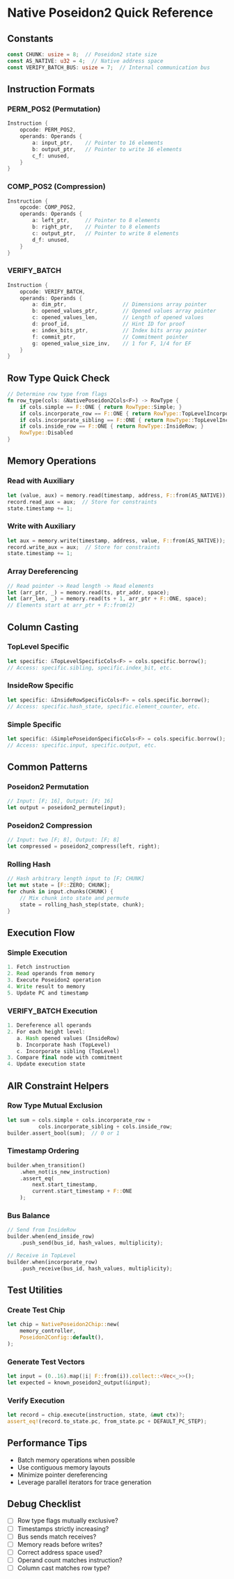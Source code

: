 # Native Poseidon2 Quick Reference

## Constants
```rust
const CHUNK: usize = 8;  // Poseidon2 state size
const AS_NATIVE: u32 = 4;  // Native address space
const VERIFY_BATCH_BUS: usize = 7;  // Internal communication bus
```

## Instruction Formats

### PERM_POS2 (Permutation)
```rust
Instruction {
    opcode: PERM_POS2,
    operands: Operands {
        a: input_ptr,    // Pointer to 16 elements
        b: output_ptr,   // Pointer to write 16 elements
        c_f: unused,
    }
}
```

### COMP_POS2 (Compression)
```rust
Instruction {
    opcode: COMP_POS2,
    operands: Operands {
        a: left_ptr,     // Pointer to 8 elements
        b: right_ptr,    // Pointer to 8 elements
        c: output_ptr,   // Pointer to write 8 elements
        d_f: unused,
    }
}
```

### VERIFY_BATCH
```rust
Instruction {
    opcode: VERIFY_BATCH,
    operands: Operands {
        a: dim_ptr,                  // Dimensions array pointer
        b: opened_values_ptr,        // Opened values array pointer
        c: opened_values_len,        // Length of opened values
        d: proof_id,                 // Hint ID for proof
        e: index_bits_ptr,           // Index bits array pointer
        f: commit_ptr,               // Commitment pointer
        g: opened_value_size_inv,    // 1 for F, 1/4 for EF
    }
}
```

## Row Type Quick Check
```rust
// Determine row type from flags
fn row_type(cols: &NativePoseidon2Cols<F>) -> RowType {
    if cols.simple == F::ONE { return RowType::Simple; }
    if cols.incorporate_row == F::ONE { return RowType::TopLevelIncorporateRow; }
    if cols.incorporate_sibling == F::ONE { return RowType::TopLevelIncorporateSibling; }
    if cols.inside_row == F::ONE { return RowType::InsideRow; }
    RowType::Disabled
}
```

## Memory Operations

### Read with Auxiliary
```rust
let (value, aux) = memory.read(timestamp, address, F::from(AS_NATIVE));
record.read_aux = aux;  // Store for constraints
state.timestamp += 1;
```

### Write with Auxiliary
```rust
let aux = memory.write(timestamp, address, value, F::from(AS_NATIVE));
record.write_aux = aux;  // Store for constraints
state.timestamp += 1;
```

### Array Dereferencing
```rust
// Read pointer -> Read length -> Read elements
let (arr_ptr, _) = memory.read(ts, ptr_addr, space);
let (arr_len, _) = memory.read(ts + 1, arr_ptr + F::ONE, space);
// Elements start at arr_ptr + F::from(2)
```

## Column Casting

### TopLevel Specific
```rust
let specific: &TopLevelSpecificCols<F> = cols.specific.borrow();
// Access: specific.sibling, specific.index_bit, etc.
```

### InsideRow Specific
```rust
let specific: &InsideRowSpecificCols<F> = cols.specific.borrow();
// Access: specific.hash_state, specific.element_counter, etc.
```

### Simple Specific
```rust
let specific: &SimplePoseidonSpecificCols<F> = cols.specific.borrow();
// Access: specific.input, specific.output, etc.
```

## Common Patterns

### Poseidon2 Permutation
```rust
// Input: [F; 16], Output: [F; 16]
let output = poseidon2_permute(input);
```

### Poseidon2 Compression
```rust
// Input: two [F; 8], Output: [F; 8]
let compressed = poseidon2_compress(left, right);
```

### Rolling Hash
```rust
// Hash arbitrary length input to [F; CHUNK]
let mut state = [F::ZERO; CHUNK];
for chunk in input.chunks(CHUNK) {
    // Mix chunk into state and permute
    state = rolling_hash_step(state, chunk);
}
```

## Execution Flow

### Simple Execution
```rust
1. Fetch instruction
2. Read operands from memory
3. Execute Poseidon2 operation
4. Write result to memory
5. Update PC and timestamp
```

### VERIFY_BATCH Execution
```rust
1. Dereference all operands
2. For each height level:
   a. Hash opened values (InsideRow)
   b. Incorporate hash (TopLevel)
   c. Incorporate sibling (TopLevel)
3. Compare final node with commitment
4. Update execution state
```

## AIR Constraint Helpers

### Row Type Mutual Exclusion
```rust
let sum = cols.simple + cols.incorporate_row + 
          cols.incorporate_sibling + cols.inside_row;
builder.assert_bool(sum);  // 0 or 1
```

### Timestamp Ordering
```rust
builder.when_transition()
    .when_not(is_new_instruction)
    .assert_eq(
        next.start_timestamp,
        current.start_timestamp + F::ONE
    );
```

### Bus Balance
```rust
// Send from InsideRow
builder.when(end_inside_row)
    .push_send(bus_id, hash_values, multiplicity);

// Receive in TopLevel
builder.when(incorporate_row)
    .push_receive(bus_id, hash_values, multiplicity);
```

## Test Utilities

### Create Test Chip
```rust
let chip = NativePoseidon2Chip::new(
    memory_controller,
    Poseidon2Config::default(),
);
```

### Generate Test Vectors
```rust
let input = (0..16).map(|i| F::from(i)).collect::<Vec<_>>();
let expected = known_poseidon2_output(&input);
```

### Verify Execution
```rust
let record = chip.execute(instruction, state, &mut ctx)?;
assert_eq!(record.to_state.pc, from_state.pc + DEFAULT_PC_STEP);
```

## Performance Tips

- Batch memory operations when possible
- Use contiguous memory layouts
- Minimize pointer dereferencing
- Leverage parallel iterators for trace generation

## Debug Checklist

- [ ] Row type flags mutually exclusive?
- [ ] Timestamps strictly increasing?
- [ ] Bus sends match receives?
- [ ] Memory reads before writes?
- [ ] Correct address space used?
- [ ] Operand count matches instruction?
- [ ] Column cast matches row type?